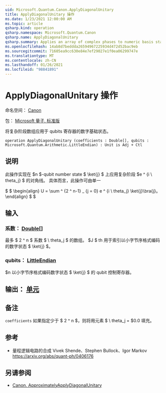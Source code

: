 ```yaml
---
uid: Microsoft.Quantum.Canon.ApplyDiagonalUnitary
title: ApplyDiagonalUnitary 操作
ms.date: 1/23/2021 12:00:00 AM
ms.topic: article
qsharp.kind: operation
qsharp.namespace: Microsoft.Quantum.Canon
qsharp.name: ApplyDiagonalUnitary
qsharp.summary: Applies an array of complex phases to numeric basis states of a register of qubits.
ms.openlocfilehash: 14ab8d7beddda26594967225934d472d52bac9eb
ms.sourcegitcommit: 71605ea9cc630e84e7ef29027e1f0ea06299747e
ms.translationtype: MT
ms.contentlocale: zh-CN
ms.lasthandoff: 01/26/2021
ms.locfileid: "98841891"
---
```

# <a name="applydiagonalunitary-operation"></a>ApplyDiagonalUnitary 操作

命名空间： [Canon](xref:Microsoft.Quantum.Canon)

包： [Microsoft 量子. 标准版](https://nuget.org/packages/Microsoft.Quantum.Standard)


将复杂阶段数组应用于 qubits 寄存器的数字基础状态。

```qsharp
operation ApplyDiagonalUnitary (coefficients : Double[], qubits : Microsoft.Quantum.Arithmetic.LittleEndian) : Unit is Adj + Ctl
```


## <a name="description"></a>说明

此操作实现在 $n $-qubit number state $ \ket{j} $ 上应用复杂阶段 $e ^ {i \ theta_j} $ 的对角线。
具体而言，此操作可由单一

$ $ \begin{align} U = \sum ^ {2 ^ n-1} _ {j = 0} e ^ {i \ theta_j} \ket{j}\bra{j}。
\end{align} $ $

## <a name="input"></a>输入

### <a name="coefficients--double"></a>系数： [Double](xref:microsoft.quantum.lang-ref.double)[]

最多 $ 2 ^ n $ 系数 $ \ theta_j $ 的数组。 $J $ th 用于索引以小字节序格式编码的数字状态 $ \ket{j} $。


### <a name="qubits--littleendian"></a>qubits： [LittleEndian](xref:Microsoft.Quantum.Arithmetic.LittleEndian)

$n 以小字节序格式编码数字状态 $ \ket{j} $ 的 qubit 控制寄存器。



## <a name="output--unit"></a>输出： [单元](xref:microsoft.quantum.lang-ref.unit)



## <a name="remarks"></a>备注

`coefficients` 如果指定少于 $ 2 ^ n $，则将用元素 $ \ theta_j = $0.0 填充。

## <a name="references"></a>参考

- 量程逻辑电路的合成 Vivek Shende、Stephen Bullock、Igor Markov https://arxiv.org/abs/quant-ph/0406176

## <a name="see-also"></a>另请参阅

- [Canon. ApproximatelyApplyDiagonalUnitary](xref:Microsoft.Quantum.Canon.ApproximatelyApplyDiagonalUnitary)